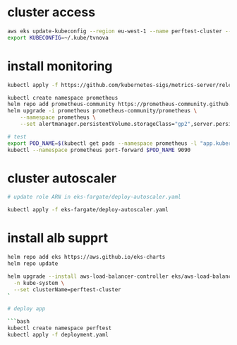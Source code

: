 # cluster access

```bash
aws eks update-kubeconfig --region eu-west-1 --name perftest-cluster --kubeconfig ~/.kube/tvnova
export KUBECONFIG=~/.kube/tvnova
```

# install monitoring

```bash
kubectl apply -f https://github.com/kubernetes-sigs/metrics-server/releases/latest/download/components.yaml

kubectl create namespace prometheus
helm repo add prometheus-community https://prometheus-community.github.io/helm-charts
helm upgrade -i prometheus prometheus-community/prometheus \
    --namespace prometheus \
    --set alertmanager.persistentVolume.storageClass="gp2",server.persistentVolume.storageClass="gp2"      

# test
export POD_NAME=$(kubectl get pods --namespace prometheus -l "app.kubernetes.io/component=server" -o jsonpath="{.items[0].metadata.name}")
kubectl --namespace prometheus port-forward $POD_NAME 9090

```  

# cluster autoscaler

```bash
# update role ARN in eks-fargate/deploy-autoscaler.yaml

kubectl apply -f eks-fargate/deploy-autoscaler.yaml
```

# install alb supprt

```bash
helm repo add eks https://aws.github.io/eks-charts
helm repo update

helm upgrade --install aws-load-balancer-controller eks/aws-load-balancer-controller \
  -n kube-system \
  --set clusterName=perftest-cluster
`

# deploy app

```bash
kubectl create namespace perftest
kubectl apply -f deployment.yaml
```